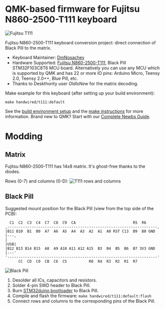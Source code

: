 # QMK-based firmware for Fujitsu N860-2500-T111 keyboard

![Fujitsu T111](https://i.imgur.com/aGtg7FMl.jpg)

Fujitsu N860-2500-T111 keyboard conversion project: direct connection of Black Pill to the matrix.

* Keyboard Maintainer: [DmNosachev](https://github.com/DmNosachev)
* Hardware Supported: [Fujitsu N860-2500-T111](https://deskthority.net/viewtopic.php?t=17087), Black Pill STM32F103C8T6 MCU board. Alternatively you can use any MCU which is supported by QMK and has 22 or more IO pins: Arduino Micro, Teensy 2.0, Teensy 2.0++, Blue Pill, etc.
* Thanks to Deskthority user *OldIsNew* for the matrix decoding.

Make example for this keyboard (after setting up your build environment):

    make handwired/t111:default

See the [build environment setup](https://docs.qmk.fm/#/getting_started_build_tools) and the [make instructions](https://docs.qmk.fm/#/getting_started_make_guide) for more information. Brand new to QMK? Start with our [Complete Newbs Guide](https://docs.qmk.fm/#/newbs).

# Modding

## Matrix

Fujitsu N860-2500-T111 has 14x8 matrix. It's ghost-free thanks to the diodes.

Rows (0-7) and columns (0-D):
![T111 rows and columns](https://i.imgur.com/37MxQG8h.jpg)

## Black Pill
Suggested mount position for the Black Pill (view from the top side of the PCB):

```
  C1  C2  C3  C4  C7  C8  C9  CA                          R5  R6
,--------------------------------------------------------------------,
|B11 B10  B1  B0  A7  A6  A5  A4  A3  A2  A1  A0 RST C13  B9  B8 GND |---,
|                                                                    |USB|
|B12 B13 B14 B15  A8  A9 A10 A11 A12 A15  B3  B4  B5  B6  B7 3V3 GND |---'
'--------------------------------------------------------------------'
      CC  CD  C0  CB  C6  C5          R0  R4  R3  R2  R1  R7
```

![Black Pill](https://i.imgur.com/lJfdAQTh.jpg)

1. Desolder all ICs, capacitors and resistors.
1. Solder 4-pin SWD header to Black Pill.
2. Burn [STM32duino bootloader](https://github.com/rogerclarkmelbourne/STM32duino-bootloader/blob/master/bootloader_only_binaries/generic_boot20_pb12.bin) to Black Pill.
3. Compile and flash the firmware: `make handwired/t111:default:flash`
4. Connect rows and columns to the corresponding pins of the Black Pill.
